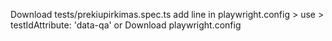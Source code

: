 Download tests/prekiupirkimas.spec.ts
add line in playwright.config > use > testIdAttribute: 'data-qa' or Download playwright.config
